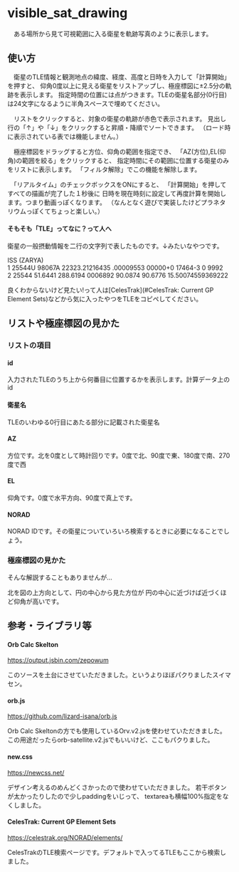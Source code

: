 # visible_sat_drawing

　ある場所から見て可視範囲に入る衛星を軌跡写真のように表示します。

## 使い方

　衛星のTLE情報と観測地点の緯度、経度、高度と日時を入力して「計算開始」を押すと、
仰角0度以上に見える衛星をリストアップし、極座標図に±2.5分の軌跡を表示します。
指定時間の位置には点がつきます。TLEの衛星名部分(0行目)は24文字になるように半角スペースで埋めてください。

　リストをクリックすると、対象の衛星の軌跡が赤色で表示されます。
見出し行の「↑」や「↓」をクリックすると昇順・降順でソートできます。
（ロード時に表示されている表では機能しません。）

　極座標図をドラッグすると方位、仰角の範囲を指定でき、
「AZ(方位),EL(仰角)の範囲を絞る」をクリックすると、
指定時間にその範囲に位置する衛星のみをリストに表示します。
「フィルタ解除」でこの機能を解除します。

　「リアルタイム」のチェックボックスをONにすると、
 「計算開始」を押してすべての描画が完了した１秒後に
 日時を現在時刻に設定して再度計算を開始します。つまり動画っぽくなります。
 （なんとなく遊びで実装したけどプラネタリウムっぽくてちょっと楽しい。）
 
#### そもそも「TLE」ってなに？って人へ
衛星の一般摂動情報を二行の文字列で表したものです。↓みたいなやつです。

ISS (ZARYA)             
1 25544U 98067A   22323.21216435  .00009553  00000+0  17464-3 0  9992  
2 25544  51.6441 288.6194 0006892  90.0874  90.6776 15.50074559369222  

良くわからないけど見たい!って人は[CelesTrak](#CelesTrak: Current GP Element Sets)などから気に入ったやつをTLEをコピペしてください。

## リストや極座標図の見かた
### リストの項目
#### id
入力されたTLEのうち上から何番目に位置するかを表示します。計算データ上のid
#### 衛星名
TLEのいわゆる0行目にあたる部分に記載された衛星名
#### AZ
方位です。北を0度として時計回りです。0度で北、90度で東、180度で南、270度で西
#### EL
仰角です。0度で水平方向、90度で真上です。
#### NORAD
NORAD IDです。その衛星についていろいろ検索するときに必要になることでしょう。

### 極座標図の見かた
そんな解説することもありませんが…

北を図の上方向として、円の中心から見た方位が
円の中心に近づけば近づくほど仰角が高いです。


 ## 参考・ライブラリ等
 
#### Orb Calc Skelton
https://output.jsbin.com/zepowum 

 このソースを土台にさせていただきました。というよりほぼパクりましたスイマセン。

####  orb.js
https://github.com/lizard-isana/orb.js

 Orb Calc Skeltonの方でも使用しているOrv.v2.jsを使わせていただきました。
この用途だったらorb-satellite.v2.jsでもいいけど、ここもパクりました。
 
####  new.css
https://newcss.net/

 デザイン考えるのめんどくさかったので使わせていただきました。
若干ボタンが太かったりしたので少しpaddingをいじって、
textareaも横幅100%指定をなくしました。

#### CelesTrak: Current GP Element Sets
https://celestrak.org/NORAD/elements/

CelesTrakのTLE検索ページです。デフォルトで入ってるTLEもここから検索しました。
